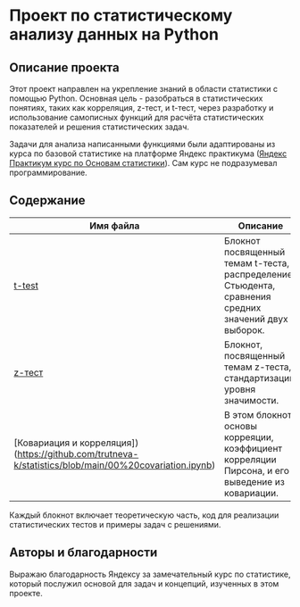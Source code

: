 
# Проект по статистическому анализу данных на Python

## Описание проекта

Этот проект направлен на укрепление знаний в области статистики с помощью Python. Основная цель - разобраться в статистических понятиях, таких как корреляция, z-тест, и t-тест, через разработку и использование самописных функций для расчёта статистических показателей и решения статистических задач. 

Задачи для анализа написанными функциями были адаптированы из курса по базовой статистике на платформе Яндекс практикума ([Яндекс Практикум курс по Основам статистики](https://practicum.yandex.ru/profile/statistics-basic/)). Сам курс не подразумевал программирование.

## Содержание


| Имя файла                  | Описание                                                                 |
|----------------------------|--------------------------------------------------------------------------|
| [t-test](https://github.com/trutneva-k/statistics/blob/main/02%20t-test.ipynb)    | Блокнот посвященный темам t-теста, распределение Стьюдента, сравнения средних значений двух выборок. |
| [z-тест](https://github.com/trutneva-k/statistics/blob/main/01%20Z-test.ipynb)    | Блокнот, посвященный темам z-теста, стандартизации, уровня значимости. |
| [Ковариация и корреляция])(https://github.com/trutneva-k/statistics/blob/main/00%20covariation.ipynb) | В этом блокноте основы корреяции, коэффициент корреляции Пирсона, и его выведение из ковариации. | 


Каждый блокнот включает теоретическую часть, код для реализации статистических тестов и примеры задач с решениями.



## Авторы и благодарности

Выражаю благодарность Яндексу за замечательный курс по статистике, который послужил основой для задач и концепций, изученных в этом проекте.
